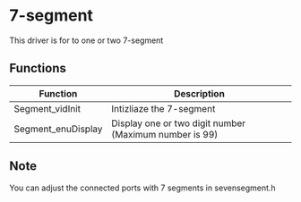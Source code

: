 # 7-segment
This driver is for to one or two  7-segment
## Functions
| Function  | Description |
| ------------- | ------------- |
| Segment_vidInit  | Intizliaze the 7-segment|
| Segment_enuDisplay  | Display one or two digit number (Maximum number is 99)  |
## Note 
You can adjust the connected ports with  7 segments  in sevensegment.h

